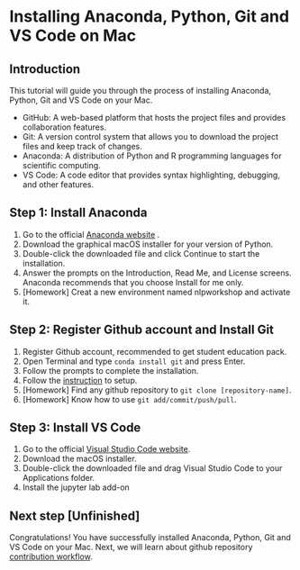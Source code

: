 # Installing Anaconda, Python, Git and VS Code on Mac

## Introduction

This tutorial will guide you through the process of installing Anaconda, Python, Git and VS Code on your Mac.

- GitHub: A web-based platform that hosts the project files and provides collaboration features.
- Git: A version control system that allows you to download the project files and keep track of changes.
- Anaconda: A distribution of Python and R programming languages for scientific computing.
- VS Code: A code editor that provides syntax highlighting, debugging, and other features.

## Step 1: Install Anaconda

1. Go to the official [Anaconda website](https://www.anaconda.com/products/individual) .
2. Download the graphical macOS installer for your version of Python.
3. Double-click the downloaded file and click Continue to start the installation.
4. Answer the prompts on the Introduction, Read Me, and License screens. Anaconda recommends that you choose Install for me only.
5. [Homework] Creat a new environment named nlpworkshop and activate it.

## Step 2: Register Github account and Install Git

1. Register Github account, recommended to get student education pack.
2. Open Terminal and type `conda install git` and press Enter.
3. Follow the prompts to complete the installation.
4. Follow the [instruction](https://docs.github.com/en/get-started/quickstart/set-up-git) to setup.
5. [Homework] Find any github repository to `git clone [repository-name]`.
6. [Homework] Know how to use `git add/commit/push/pull`.


## Step 3: Install VS Code

1. Go to the official [Visual Studio Code website](https://code.visualstudio.com/download).
2. Download the macOS installer.
3. Double-click the downloaded file and drag Visual Studio Code to your Applications folder.
4. Install the jupyter lab add-on

## Next step [Unfinished]

Congratulations! You have successfully installed Anaconda, Python, Git and VS Code on your Mac. Next, we will learn about github repository [contribution workflow](https://docs.github.com/en/get-started/quickstart/contributing-to-projects).

